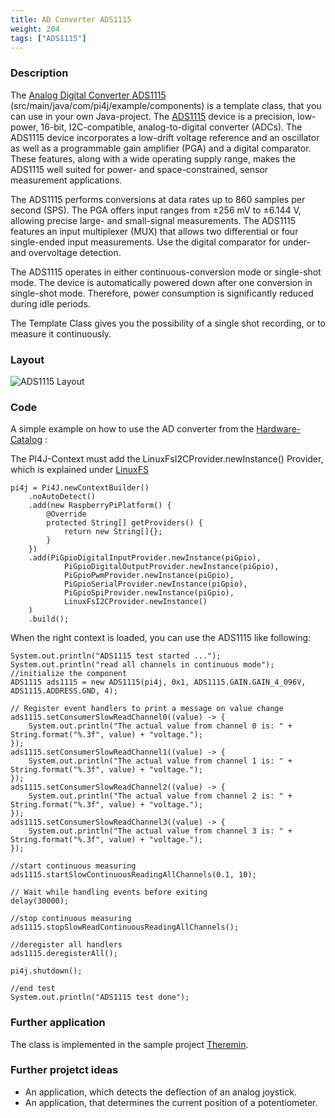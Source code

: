 ```yaml
---
title: AD Converter ADS1115
weight: 204
tags: ["ADS1115"]
---
```

### Description
The [Analog Digital Converter ADS1115](https://github.com/Pi4J/pi4j-example-components/tree/Dev-Arcade/src/main/java/com/pi4j/example/components) (src/main/java/com/pi4j/example/components) is a template class, that you can use in your own Java-project.
The [ADS1115](https://www.berrybase.de/sensoren-module/logik/ads1115-4-kanal-16-bit-ad-wandler-breakout-board) device is a precision, low-power, 16-bit, I2C-compatible, analog-to-digital converter (ADCs). The ADS1115 device incorporates a low-drift voltage reference and an oscillator as well as a programmable gain amplifier (PGA) and
a digital comparator. These features, along with a wide operating supply range, makes the ADS1115 well suited for power- and space-constrained, sensor measurement applications.

The ADS1115 performs conversions at data rates up to 860 samples per second (SPS). The PGA offers input ranges from ±256 mV to ±6.144 V, allowing precise large- and small-signal measurements. The ADS1115 features an input multiplexer (MUX) that allows two 
differential or four single-ended input measurements. Use the digital comparator for under- and overvoltage detection.

The ADS1115 operates in either continuous-conversion mode or single-shot mode. The device is automatically powered down after one conversion in single-shot mode. Therefore, power consumption is significantly reduced during idle periods.

The Template Class gives you the possibility of a single shot recording, or to measure it continuously.

### Layout
![ADS1115 Layout](/assets/documentation/device-examples/Layout-ADS1115.png)

### Code
A simple example on how to use the AD converter from the [Hardware-Catalog](https://github.com/Pi4J/pi4j-example-components) :

The PI4J-Context must add the LinuxFsI2CProvider.newInstance() Provider, which is explained under [LinuxFS](/documentation/providers/linuxfs/)
```
pi4j = Pi4J.newContextBuilder()
	.noAutoDetect()
	.add(new RaspberryPiPlatform() {
		@Override
		protected String[] getProviders() {
			return new String[]{};
		}
	})
	.add(PiGpioDigitalInputProvider.newInstance(piGpio),
			PiGpioDigitalOutputProvider.newInstance(piGpio),
			PiGpioPwmProvider.newInstance(piGpio),
			PiGpioSerialProvider.newInstance(piGpio),
			PiGpioSpiProvider.newInstance(piGpio),
			LinuxFsI2CProvider.newInstance()
	)
	.build();
```
When the right context is loaded, you can use the ADS1115 like following:

```
System.out.println("ADS1115 test started ...");
System.out.println("read all channels in continuous mode");
//initialize the component
ADS1115 ads1115 = new ADS1115(pi4j, 0x1, ADS1115.GAIN.GAIN_4_096V, ADS1115.ADDRESS.GND, 4);

// Register event handlers to print a message on value change
ads1115.setConsumerSlowReadChannel0((value) -> {
	System.out.println("The actual value from channel 0 is: " + String.format("%.3f", value) + "voltage.");
});
ads1115.setConsumerSlowReadChannel1((value) -> {
	System.out.println("The actual value from channel 1 is: " + String.format("%.3f", value) + "voltage.");
});
ads1115.setConsumerSlowReadChannel2((value) -> {
	System.out.println("The actual value from channel 2 is: " + String.format("%.3f", value) + "voltage.");
});
ads1115.setConsumerSlowReadChannel3((value) -> {
	System.out.println("The actual value from channel 3 is: " + String.format("%.3f", value) + "voltage.");
});

//start continuous measuring
ads1115.startSlowContinuousReadingAllChannels(0.1, 10);

// Wait while handling events before exiting
delay(30000);

//stop continuous measuring
ads1115.stopSlowReadContinuousReadingAllChannels();

//deregister all handlers
ads1115.deregisterAll();

pi4j.shutdown();

//end test
System.out.println("ADS1115 test done");
```

### Further application
The class is implemented in the sample project [Theremin](https://github.com/DieterHolz/RaspPiTheremin).

### Further projetct ideas
- An application, which detects the deflection of an analog joystick.
- An application, that determines the current position of a potentiometer.
